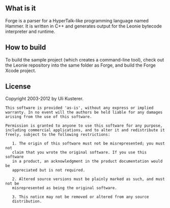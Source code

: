 What is it
----------

Forge is a parser for a HyperTalk-like programming language named Hammer. It is written in C++ and generates output for the Leonie bytecode interpreter and runtime.


How to build
------------

To build the sample project (which creates a command-line tool), check out the Leonie repository into the same folder as Forge, and build the Forge Xcode project.


License
-------

  Copyright 2003-2012 by Uli Kusterer.
	
	This software is provided 'as-is', without any express or implied
	warranty. In no event will the authors be held liable for any damages
	arising from the use of this software.
	
	Permission is granted to anyone to use this software for any purpose,
	including commercial applications, and to alter it and redistribute it
	freely, subject to the following restrictions:
	
	   1. The origin of this software must not be misrepresented; you must not
	   claim that you wrote the original software. If you use this software
	   in a product, an acknowledgment in the product documentation would be
	   appreciated but is not required.
	
	   2. Altered source versions must be plainly marked as such, and must not be
	   misrepresented as being the original software.
	
	   3. This notice may not be removed or altered from any source
	   distribution.
     
